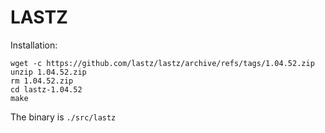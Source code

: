 # LASTZ

Installation:

```shell
wget -c https://github.com/lastz/lastz/archive/refs/tags/1.04.52.zip
unzip 1.04.52.zip
rm 1.04.52.zip
cd lastz-1.04.52
make
```

The binary is `./src/lastz`